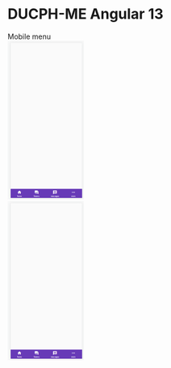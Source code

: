 <h1>DUCPH-ME Angular 13</h1> 
Mobile menu
</br>
<div style="width:100%">
    <div style="width:30%">
        <img src="images/Screenshot_1.png" width="400" class="img-responsive" alt="">
    </div>
    <div style="width:30%">
        <img src="images/Screenshot_1.png" width="400" class="img-responsive" alt="">
    </div>
</div>
